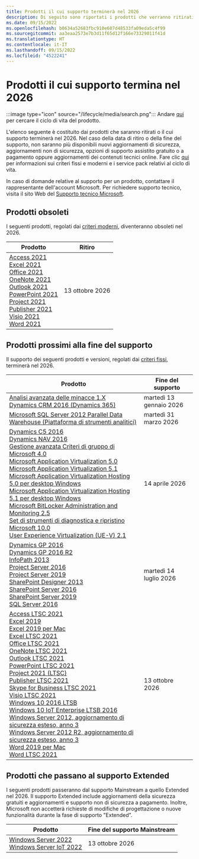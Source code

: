 ```yaml
---
title: Prodotti il cui supporto terminerà nel 2026
description: Di seguito sono riportati i prodotti che verranno ritirati o il cui supporto terminerà o passerà da Mainstream a Extended nel 2026.
ms.date: 09/15/2022
ms.openlocfilehash: b0634a52683fbc910e607d48533fa09eda5c4f99
ms.sourcegitcommit: aa3eaa2573e7b3d11f65d12f166e73329011f41d
ms.translationtype: HT
ms.contentlocale: it-IT
ms.lasthandoff: 09/15/2022
ms.locfileid: "4522241"
---
```

# <a name="products-ending-support-in-2026"></a>Prodotti il cui supporto termina nel 2026

:::image type="icon" source="/lifecycle/media/search.png":::
Andare [qui](/lifecycle/products/) per cercare il ciclo di vita del prodotto.

L'elenco seguente è costituito dai prodotti che saranno ritirati o il cui supporto terminerà nel 2026. Nel caso della data di ritiro o della fine del supporto, non saranno più disponibili nuovi aggiornamenti di sicurezza, aggiornamenti non di sicurezza, opzioni di supporto assistito gratuito o a pagamento oppure aggiornamenti dei contenuti tecnici online. Fare clic [qui](/lifecycle/overview/product-end-of-support-overview) per informazioni sui criteri fissi e moderni e i service pack relativi al ciclo di vita.

In caso di domande relative al supporto per un prodotto, contattare il rappresentante dell'account Microsoft. Per richiedere supporto tecnico, visita il sito Web del [Supporto tecnico Microsoft](https://support.microsoft.com/contactus/?ws=support).

## <a name="product-retirements"></a>Prodotti obsoleti

I seguenti prodotti, regolati dai [criteri moderni](/lifecycle/policies/modern), diventeranno obsoleti nel 2026.

| Prodotto | Ritiro |
| --- | --- |
| [Access 2021](/lifecycle/products/access-2021?branch=live)<br>[Excel 2021](/lifecycle/products/excel-2021?branch=live)<br>[Office 2021](/lifecycle/products/office-2021?branch=live)<br>[OneNote 2021](/lifecycle/products/onenote-2021?branch=live)<br>[Outlook 2021](/lifecycle/products/outlook-2021?branch=live)<br>[PowerPoint 2021](/lifecycle/products/powerpoint-2021?branch=live)<br>[Project 2021](/lifecycle/products/project-2021?branch=live)<br>[Publisher 2021](/lifecycle/products/publisher-2021?branch=live)<br>[Visio 2021](/lifecycle/products/visio-2021?branch=live)<br>[Word 2021](/lifecycle/products/word-2021?branch=live)<br> | 13 ottobre 2026 |




## <a name="products-reaching-end-of-support"></a>Prodotti prossimi alla fine del supporto

Il supporto dei seguenti prodotti e versioni, regolati dai [criteri fissi](/lifecycle/policies/fixed), terminerà nel 2026.

| Prodotto | Fine del supporto |
| --- | --- |
| [Analisi avanzata delle minacce 1.X](/lifecycle/products/advanced-threat-analytics-1x?branch=live)<br>[Dynamics CRM 2016 (Dynamics 365)](/lifecycle/products/dynamics-crm-2016-dynamics-365?branch=live)<br> | martedì 13 gennaio 2026 |
| [Microsoft SQL Server 2012 Parallel Data Warehouse (Piattaforma di strumenti analitici)](/lifecycle/products/microsoft-sql-server-2012-parallel-data-warehouse-analytics-platform-system?branch=live)<br> | martedì 31 marzo 2026 |
| [Dynamics C5 2016](/lifecycle/products/dynamics-c5-2016?branch=live)<br>[Dynamics NAV 2016](/lifecycle/products/dynamics-nav-2016?branch=live)<br>[Gestione avanzata Criteri di gruppo di Microsoft 4.0](/lifecycle/products/microsoft-advanced-group-policy-management-40?branch=live)<br>[Microsoft Application Virtualization 5.0](/lifecycle/products/microsoft-application-virtualization-50?branch=live)<br>[Microsoft Application Virtualization 5.1](/lifecycle/products/microsoft-application-virtualization-51?branch=live)<br>[Microsoft Application Virtualization Hosting 5.0 per desktop Windows](/lifecycle/products/microsoft-application-virtualization-hosting-50?branch=live)<br>[Microsoft Application Virtualization Hosting 5.1 per desktop Windows](/lifecycle/products/microsoft-application-virtualization-hosting-51?branch=live)<br>[Microsoft BitLocker Administration and Monitoring 2.5](/lifecycle/products/microsoft-bitlocker-administration-and-monitoring-25?branch=live)<br>[Set di strumenti di diagnostica e ripristino Microsoft 10.0](/lifecycle/products/microsoft-diagnostics-and-recovery-toolset-100?branch=live)<br>[User Experience Virtualization (UE-V) 2.1](/lifecycle/products/user-experience-virtualization-uev-21?branch=live)<br> | 14 aprile 2026 |
| [Dynamics GP 2016](/lifecycle/products/dynamics-gp-2016?branch=live)<br>[Dynamics GP 2016 R2](/lifecycle/products/dynamics-gp-2016-r2?branch=live)<br>[InfoPath 2013](/lifecycle/products/infopath-2013?branch=live)<br>[Project Server 2016](/lifecycle/products/project-server-2016?branch=live)<br>[Project Server 2019](/lifecycle/products/project-server-2019?branch=live)<br>[SharePoint Designer 2013](/lifecycle/products/sharepoint-designer-2013?branch=live)<br>[SharePoint Server 2016](/lifecycle/products/sharepoint-server-2016?branch=live)<br>[SharePoint Server 2019](/lifecycle/products/sharepoint-server-2019?branch=live)<br>[SQL Server 2016](/lifecycle/products/sql-server-2016?branch=live)<br> | martedì 14 luglio 2026 |
| [Access LTSC 2021](/lifecycle/products/access-ltsc-2021?branch=live)<br>[Excel 2019](/lifecycle/products/excel-2019?branch=live)<br>[Excel 2019 per Mac](/lifecycle/products/excel-2019-for-mac?branch=live)<br>[Excel LTSC 2021](/lifecycle/products/excel-ltsc-2021?branch=live)<br>[Office LTSC 2021](/lifecycle/products/office-ltsc-2021?branch=live)<br>[OneNote LTSC 2021](/lifecycle/products/onenote-ltsc-2021?branch=live)<br>[Outlook LTSC 2021](/lifecycle/products/outlook-ltsc-2021?branch=live)<br>[PowerPoint LTSC 2021](/lifecycle/products/powerpoint-ltsc-2021?branch=live)<br>[Project 2021 (LTSC)](/lifecycle/products/project-2021-ltsc?branch=live)<br>[Publisher LTSC 2021](/lifecycle/products/publisher-ltsc-2021?branch=live)<br>[Skype for Business LTSC 2021](/lifecycle/products/skype-for-business-ltsc-2021?branch=live)<br>[Visio LTSC 2021](/lifecycle/products/visio-ltsc-2021?branch=live)<br>[Windows 10 2016 LTSB](/lifecycle/products/windows-10-2016-ltsb?branch=live)<br>[Windows 10 IoT Enterprise LTSB 2016](/lifecycle/products/windows-10-iot-enterprise-ltsb-2016?branch=live)<br>[Windows Server 2012, aggiornamento di sicurezza esteso, anno 3](/lifecycle/products/windows-server-2012?branch=live)<br>[Windows Server 2012 R2, aggiornamento di sicurezza esteso, anno 3](/lifecycle/products/windows-server-2012-r2?branch=live)<br>[Word 2019 per Mac](/lifecycle/products/word-2019-for-mac?branch=live)<br>[Word LTSC 2021](/lifecycle/products/word-ltsc-2021?branch=live)<br> | 13 ottobre 2026 |


## <a name="products-moving-to-extended-support"></a>Prodotti che passano al supporto Extended

I seguenti prodotti passeranno dal supporto Mainstream a quello Extended nel 2026. Il supporto Extended include aggiornamenti della sicurezza gratuiti e aggiornamenti e supporto non di sicurezza a pagamento. Inoltre, Microsoft non accetterà richieste di modifiche di progettazione o nuove funzionalità durante la fase di supporto "Extended".

| Prodotto | Fine del supporto Mainstream |
| --- | --- |
| [Windows Server 2022](/lifecycle/products/windows-server-2022?branch=live)<br>[Windows Server IoT 2022](/lifecycle/products/windows-server-iot-2022?branch=live)<br> | 13 ottobre 2026 |
